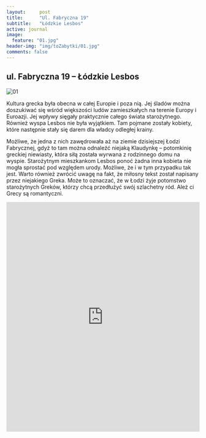 ```yaml
---
layout:     post
title:      "Ul. Fabryczna 19"
subtitle:   "Łódzkie Lesbos"
active: journal
image:
  feature: "01.jpg"
header-img: "img/toZabytki/01.jpg"
comments: false
---
```


## ul. Fabryczna 19 – Łódzkie Lesbos

![01](toZabytki/01.jpg)

<p>
Kultura grecka była obecna w całej Europie i poza nią. Jej śladów można doszukiwać się wśród większości ludów zamieszkałych na terenie Europy i Euroazji. Jej wpływy sięgały praktycznie całego świata starożytnego. Również wyspa Lesbos nie była wyjątkiem. Tam pojmane zostały kobiety, które następnie stały się darem dla władcy odległej krainy.
</p>
<p>
Możliwe, że jedna z nich zawędrowała aż na ziemie dzisiejszej Łodzi Fabrycznej, gdyż to tam można odnaleźć niejaką Klaudynkę – potomkinię greckiej niewiasty, która siłą została wyrwana z rodzinnego domu na wyspie. Starożytnym mieszkankom Lesbos ponoć żadna inna kobieta nie mogła sprostać pod względem urody. Możliwe, że i w tym przypadku tak jest. Warto również zwrócić uwagę na fakt, że miłosny tekst został napisany przez niejakiego Greka. Może to oznaczać, że w Łodzi żyje potomstwo starożytnych Greków, którzy chcą przedłużyć swój szlachetny ród. Ależ ci Grecy są romantyczni.</p>

<iframe src="https://www.google.com/maps/embed?pb=!1m18!1m12!1m3!1d2444.0558450500407!2d21.03809!3d52.2242032!2m3!1f0!2f0!3f0!3m2!1i1024!2i768!4f13.1!3m3!1m2!1s0x471ecd02805e5607%3A0xa6b193c3e8ebe9eb!2sFabryczna%2019%2C%2000-446%20Warszawa!5e0!3m2!1sen!2spl!4v1653511886528!5m2!1sen!2spl" width="100%" height="600" style="border:0;" allowfullscreen="" loading="lazy" referrerpolicy="no-referrer-when-downgrade"></iframe>
